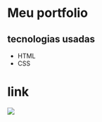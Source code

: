 # Meu portfolio
## tecnologias usadas 
* HTML
* CSS
# link
   <a href="https://anna-hub19.github.io/site-portifolio/" target="_blank"><img src="https://img.shields.io/badge/-Portfolio-purple?style=for-the-badge&logo=portfolio&logoColor=white"></a>
